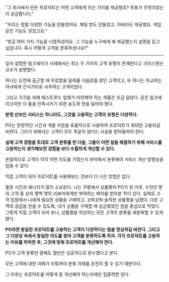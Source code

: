 "그 회사에서 만든 프로덕트는 어떤 고객에게 무슨 가치를 제공했죠? 목표가 무엇이었는지 궁금합니다."

"우리는 정말 다양한 기능을 만들었어요. 채팅 방도 만들었고, 아바타도 제공했죠. 게임 같은 기능도 넣었고요."

"방금 여러 가지 기능을 나열하셨어요. 그 기능을 누구에게 왜 제공했는지 설명을 듣고 싶습니다. 혹시 어떻게 고객을 분류하셨나요?"

---

앞서 설명한 밀크셰이크 사례에서는 최소 두 가지의 고객 유형이 존재한다고 크리스텐슨 교수가 설명했다.

하나는 오전에 출근할 때 무료함을 달래줄 식음료를 찾던 고객이고, 또 하나는 하교하는 자녀에게 간식거리로 사주려는 고객이었다.

그리고 각각을 위해 패스트푸드 업체가 마련해야 하는 제품은 조금 달랐다. 같은 밀크셰이크지만 이 둘을 만족시키기 위한 농도와 맛을 달라야 했다.

**분명 선보인 서비스는 하나라도, 그것을 고용하는 고객의 유형은 다양하다.**

PO는 한정적인 시간과 개발 자원을 효율적으로 사용하여 프로덕트가 최대한 고용되길 바란다. 그러기 위해서는 고객이 모두 똑같지 않다는 사실을 받아들여야 한다.

**실제 고객 경험을 토대로 고객 분류를 한 다음, 그들이 어떤 일을 해결하기 위해 서비스를 고용하는지 생각해보면 경험을 보다 수월하게 개선할 수 있다.**

본질적으로 고객이 각각 어떤 의도를 가졌는지 파악해서 분류해야 서비스 개선 방향성을 잡을 수 있다.

직접 고객이 되어 프로덕트를 사용해보는 것보다 더 나은 방법은 없다.

물론 시간과 에너지가 많이 소요된다. 나는 쿠팡에서 상품평의 PO가 된 이후, 수천만 명의 고객 중 상위 몇백 명의 리뷰어에게만 부여하는 배지를 받아본 적이 있다. 실제로 고객 입장에서 나에게 필요한 상품을 구매하고, 꼬박꼬박 솔직한 상품평을 남겼다. 다른 고객의 공감을 얻을 수 있도록, 내가 상품을 구매할 때 궁금했었던 점을 중심으로 적었다. 그렇게 직접 고객이 되어 보니, 상품평을 작성하는 모든 고객의 분류를 세분화할 수 있게 됐다.

**PO라면 동일한 프로덕트를 고용하는 고객이 다양하다는 점을 명심하길 바란다. 그리고 그 다양성 속에서 동일한 의도를 찾아 고객을 분류하도록 하자. 각각 프로덕트를 고용하는 이유를 파악한 후, 그것에 맞춰 프로덕트를 개선해야 한다.**

PO가 고객 분류만 잘해도 절반은 성공적으로 완수했다고 본다.

모든 고객에 대한 이해가 이뤄져야 분류 자체를 온전히 할 수 있기 때문이다.

그 이후는 프로덕트를 어떻게 잘 개선해야 하는지에만 집중하면 된다.
